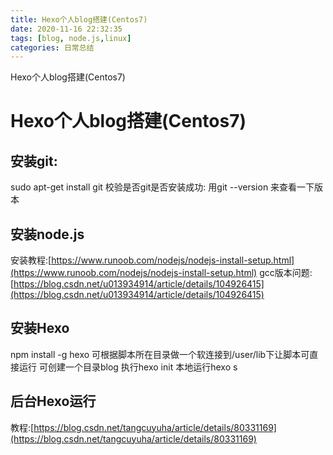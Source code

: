 ```yaml
---
title: Hexo个人blog搭建(Centos7)
date: 2020-11-16 22:32:35
tags: [blog, node.js,linux]
categories: 日常总结
---
```

Hexo个人blog搭建(Centos7)<!--more-->
# Hexo个人blog搭建(Centos7)
## 安装git:
sudo apt-get install git 
校验是否git是否安装成功:
 用git --version 来查看一下版本
## 安装node.js
安装教程:[https://www.runoob.com/nodejs/nodejs-install-setup.html](https://www.runoob.com/nodejs/nodejs-install-setup.html)
gcc版本问题:[https://blog.csdn.net/u013934914/article/details/104926415](https://blog.csdn.net/u013934914/article/details/104926415)
## 安装Hexo 
npm install -g hexo 
可根据脚本所在目录做一个软连接到/user/lib下让脚本可直接运行
可创建一个目录blog 
执行hexo init
本地运行hexo s
## 后台Hexo运行
教程:[https://blog.csdn.net/tangcuyuha/article/details/80331169](https://blog.csdn.net/tangcuyuha/article/details/80331169)

   
   
  
   
  
